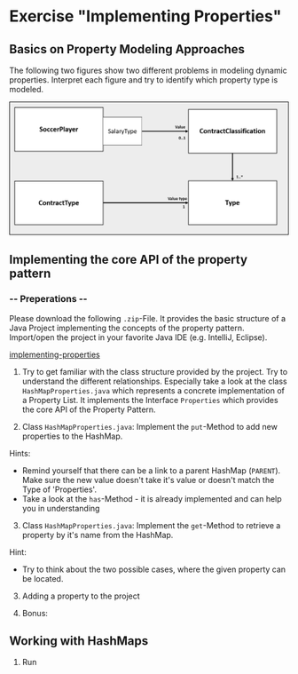 # Exercise "Implementing Properties"

## Basics on Property Modeling Approaches

The following two figures show two different problems in modeling dynamic properties. Interpret each figure and try to identify which property type is modeled.  

![uml1](figures/uml1.png)


## Implementing the core API of the property pattern

### -- Preperations --

Please download the following `.zip`-File. It provides the basic structure of a Java Project implementing the concepts of the property pattern. Import/open the project in your favorite Java IDE (e.g. IntelliJ, Eclipse).

[implementing-properties](https://)

1. Try to get familiar with the class structure provided by the project. Try to understand the different relationships. Especially take a look at the class `HashMapProperties.java` which represents a concrete implementation of a Property List. It implements the Interface `Properties` which provides the core API of the Property Pattern.  

2. Class `HashMapProperties.java`: Implement the `put`-Method to add new properties to the HashMap.  

Hints: 
* Remind yourself that there can be a link to a parent HashMap (`PARENT`). Make sure the new value doesn't take it's value or doesn't match the Type of 'Properties'.
* Take a look at the `has`-Method - it is already implemented and can help you in understanding 

3. Class `HashMapProperties.java`: Implement the `get`-Method to retrieve a property by it's name from the HashMap.

Hint:
* Try to think about the two possible cases, where the given property can be located.

3. Adding a property to the project

4. Bonus: 


## Working with HashMaps

1. Run 
